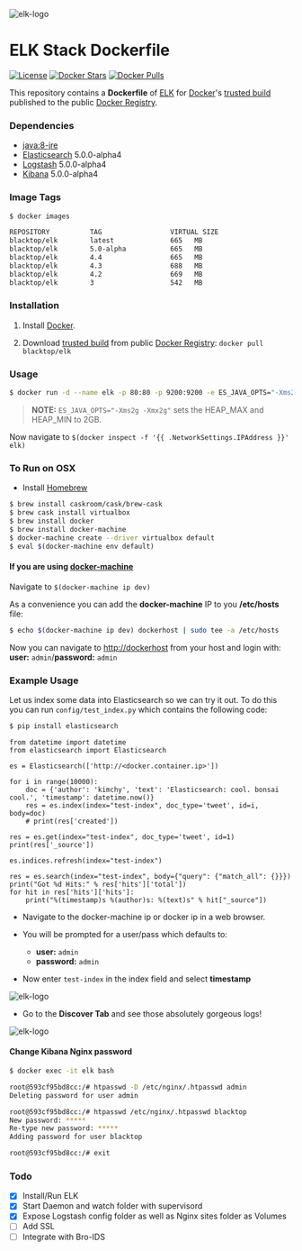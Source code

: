 ![elk-logo](https://raw.githubusercontent.com/blacktop/docker-elk/master/docs/elk-logo.png)

ELK Stack Dockerfile
====================

[![License](http://img.shields.io/:license-mit-blue.svg)](http://doge.mit-license.org) [![Docker Stars](https://img.shields.io/docker/stars/blacktop/elk.svg)](https://hub.docker.com/r/blacktop/elk/) [![Docker Pulls](https://img.shields.io/docker/pulls/blacktop/elk.svg)](https://hub.docker.com/r/blacktop/elk/)

This repository contains a **Dockerfile** of [ELK](http://www.elasticsearch.org/overview/elkdownloads/) for [Docker](https://www.docker.io/)'s [trusted build](https://index.docker.io/u/blacktop/elk/) published to the public [Docker Registry](https://index.docker.io/).

### Dependencies

-	[java:8-jre](https://registry.hub.docker.com/_/java/)
-	[Elasticsearch](https://www.elastic.co/products/elasticsearch) 5.0.0-alpha4
-	[Logstash](https://www.elastic.co/products/logstash) 5.0.0-alpha4
-	[Kibana](https://www.elastic.co/products/kibana) 5.0.0-alpha4

### Image Tags

```bash
$ docker images

REPOSITORY          TAG                 VIRTUAL SIZE
blacktop/elk        latest              665   MB
blacktop/elk        5.0-alpha           665   MB
blacktop/elk        4.4                 665   MB
blacktop/elk        4.3                 688   MB
blacktop/elk        4.2                 669   MB
blacktop/elk        3                   542   MB
```

### Installation

1.	Install [Docker](https://www.docker.io/).

2.	Download [trusted build](https://index.docker.io/u/blacktop/elk/) from public [Docker Registry](https://index.docker.io/): `docker pull blacktop/elk`

### Usage

```bash
$ docker run -d --name elk -p 80:80 -p 9200:9200 -e ES_JAVA_OPTS="-Xms2g -Xmx2g" blacktop/elk
```

> **NOTE:** `ES_JAVA_OPTS="-Xms2g -Xmx2g"` sets the HEAP_MAX and HEAP_MIN to 2GB.

Now navigate to `$(docker inspect -f '{{ .NetworkSettings.IPAddress }}' elk)`

### To Run on OSX

-	Install [Homebrew](http://brew.sh)

```bash
$ brew install caskroom/cask/brew-cask
$ brew cask install virtualbox
$ brew install docker
$ brew install docker-machine
$ docker-machine create --driver virtualbox default
$ eval $(docker-machine env default)
```

#### If you are using [docker-machine](https://docs.docker.com/machine/)

Navigate to `$(docker-machine ip dev)`

As a convenience you can add the **docker-machine** IP to you **/etc/hosts** file:

```bash
$ echo $(docker-machine ip dev) dockerhost | sudo tee -a /etc/hosts
```

Now you can navigate to [http://dockerhost](http://dockerhost) from your host and login with: **user:** `admin`/**password:** `admin`

### Example Usage

Let us index some data into Elasticsearch so we can try it out. To do this you can run `config/test_index.py` which contains the following code:

```bash
$ pip install elasticsearch
```

```
from datetime import datetime
from elasticsearch import Elasticsearch

es = Elasticsearch(['http://<docker.container.ip>'])

for i in range(10000):
    doc = {'author': 'kimchy', 'text': 'Elasticsearch: cool. bonsai cool.', 'timestamp': datetime.now()}
    res = es.index(index="test-index", doc_type='tweet', id=i, body=doc)
    # print(res['created'])

res = es.get(index="test-index", doc_type='tweet', id=1)
print(res['_source'])

es.indices.refresh(index="test-index")

res = es.search(index="test-index", body={"query": {"match_all": {}}})
print("Got %d Hits:" % res['hits']['total'])
for hit in res['hits']['hits']:
    print("%(timestamp)s %(author)s: %(text)s" % hit["_source"])
```

-	Navigate to the docker-machine ip or docker ip in a web browser.
-	You will be prompted for a user/pass which defaults to:

	-	**user:** `admin`
	-	**password:** `admin`

-	Now enter `test-index` in the index field and select **timestamp**

![elk-logo](https://raw.githubusercontent.com/blacktop/docker-elk/master/docs/timestamp.png)

-	Go to the **Discover Tab** and see those absolutely gorgeous logs!

![elk-logo](https://raw.githubusercontent.com/blacktop/docker-elk/master/docs/discover.png)

#### Change Kibana Nginx password

```bash
$ docker exec -it elk bash
```

```bash
root@593cf95bd8cc:/# htpasswd -D /etc/nginx/.htpasswd admin
Deleting password for user admin

root@593cf95bd8cc:/# htpasswd /etc/nginx/.htpasswd blacktop
New password: *****
Re-type new password: *****
Adding password for user blacktop

root@593cf95bd8cc:/# exit
```

### Todo

-	[x] Install/Run ELK
-	[x] Start Daemon and watch folder with supervisord
-	[x] Expose Logstash config folder as well as Nginx sites folder as Volumes
-	[ ] Add SSL
-	[ ] Integrate with Bro-IDS
